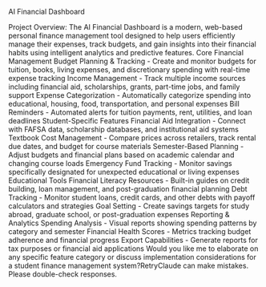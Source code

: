 AI Financial Dashboard

Project Overview:
The AI Financial Dashboard is a modern, web-based personal finance management tool designed to help users efficiently manage their expenses, track budgets, and gain insights into their financial habits using intelligent analytics and predictive features.
Core Financial Management
Budget Planning & Tracking - Create and monitor budgets for tuition, books, living expenses, and discretionary spending with real-time expense tracking
Income Management - Track multiple income sources including financial aid, scholarships, grants, part-time jobs, and family support
Expense Categorization - Automatically categorize spending into educational, housing, food, transportation, and personal expenses
Bill Reminders - Automated alerts for tuition payments, rent, utilities, and loan deadlines
Student-Specific Features
Financial Aid Integration - Connect with FAFSA data, scholarship databases, and institutional aid systems
Textbook Cost Management - Compare prices across retailers, track rental due dates, and budget for course materials
Semester-Based Planning - Adjust budgets and financial plans based on academic calendar and changing course loads
Emergency Fund Tracking - Monitor savings specifically designated for unexpected educational or living expenses
Educational Tools
Financial Literacy Resources - Built-in guides on credit building, loan management, and post-graduation financial planning
Debt Tracking - Monitor student loans, credit cards, and other debts with payoff calculators and strategies
Goal Setting - Create savings targets for study abroad, graduate school, or post-graduation expenses
Reporting & Analytics
Spending Analysis - Visual reports showing spending patterns by category and semester
Financial Health Scores - Metrics tracking budget adherence and financial progress
Export Capabilities - Generate reports for tax purposes or financial aid applications
Would you like me to elaborate on any specific feature category or discuss implementation considerations for a student finance management system?RetryClaude can make mistakes. Please double-check responses.
